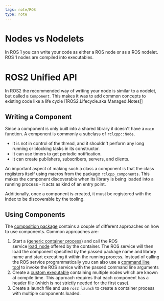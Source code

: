 ```yaml
---
tags: note/ROS
type: note
---
```

# Nodes vs Nodelets
In ROS 1 you can write your code as either a ROS node or as a ROS nodelet. ROS 1 nodes are compiled into executables.


# ROS2 Unified API
In ROS2 the recommended way of writing your node is similar to a nodelet, but called a `Component`. This makes it was to add common concepts to existing code like a life cycle [[ROS2.Lifecycle.aka.Managed.Notes]]


## Writing a Component
Since a component is only built into a shared library it doesn't have a `main` function. A component is commonly a subclass of `rclcpp::Node`. 
- It is not in control of the thread, and it shouldn't perform any long running or blocking tasks in its constructor. 
- It can use timers to get periodic notification. 
- It can create publishers, subscribers, servers, and clients. 

An important aspect of making such a class a component is that the class regiisters itself using macros from the package `rclcpp_components`. This makes the component discoverable when its library is being loaded into a running process - it acts as kind of an entry point. 

Additionally, once a component is created, it must be registered with the index to be discoverable by the tooling. 



## Using Components
The [composition package](https://github.com/ros2/demos/tree/galactic/composition) contains a couple of different approaches on how to use components. Common approaches are:
1. Start a ([generic container process](https://github.com/ros2/rclcpp/blob/galactic/rclcpp_components/src/component_container.cpp)) and call the ROS service [load_node](https://github.com/ros2/rcl_interfaces/blob/galactic/composition_interfaces/srv/LoadNode.srv) offered by the container. The ROS service will then load the component specified by the passed package name and library name and start executing it within the running process. Instead of calling the ROS service programmatically you can also use a [command line tool](https://github.com/ros2/ros2cli/tree/galactic/ros2component) to invoke the ROS service with the passed command line arguments
2. Create a [custom executable](https://github.com/ros2/demos/blob/galactic/composition/src/manual_composition.cpp) containing multiple nodes which are known at compile time. This approach requires that each component has a header file (which is not strictly needed for the first case).
3. Create a launch file and use `ros2 launch` to create a container process with multiple components loaded.
